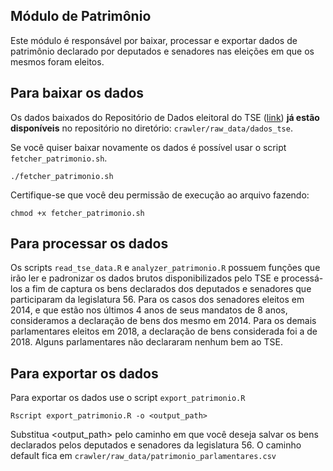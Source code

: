 ## Módulo de Patrimônio

Este módulo é responsável por baixar, processar e exportar dados de patrimônio declarado por deputados e senadores nas eleições em que os mesmos foram eleitos.

## Para baixar os dados

Os dados baixados do Repositório de Dados eleitoral do TSE ([link](http://www.tse.jus.br/eleicoes/estatisticas/repositorio-de-dados-eleitorais-1/repositorio-de-dados-eleitorais)) **já estão disponíveis** no repositório no diretório: `crawler/raw_data/dados_tse`.

Se você quiser baixar novamente os dados é possível usar o script `fetcher_patrimonio.sh`. 

```
./fetcher_patrimonio.sh
```

Certifique-se que você deu permissão de execução ao arquivo fazendo:

```
chmod +x fetcher_patrimonio.sh
```

## Para processar os dados

Os scripts `read_tse_data.R` e `analyzer_patrimonio.R` possuem funções que irão ler e padronizar os dados brutos disponibilizados pelo TSE e processá-los a fim de captura os bens declarados dos deputados e senadores que participaram da legislatura 56. Para os casos dos senadores eleitos em 2014, e que estão nos últimos 4 anos de seus mandatos de 8 anos, consideramos a declaração de bens dos mesmo em 2014. Para os demais parlamentares eleitos em 2018, a declaração de bens considerada foi a de 2018. Alguns parlamentares não declararam nenhum bem ao TSE.

## Para exportar os dados

Para exportar os dados use o script `export_patrimonio.R`

```
Rscript export_patrimonio.R -o <output_path>
```

Substitua <output_path> pelo caminho em que você deseja salvar os bens declarados pelos deputados e senadores da legislatura 56. O caminho default fica em `crawler/raw_data/patrimonio_parlamentares.csv`
